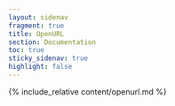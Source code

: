 ```yaml
---
layout: sidenav
fragment: true
title: OpenURL
section: Documentation
toc: true
sticky_sidenav: true
highlight: false
---
```


{% include_relative content/openurl.md %}
